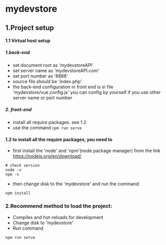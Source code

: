 # mydevstore

## 1.Project setup 
#### 1.1 Virtual host setup 
##### 1.back-end 
*   set document root  as 'mydevstoreAPI' 
*   set server name as 'mydevstoreAPI.com'
*   set port number as '8888'
*   source file should be 'index.php'
*   the back-end configuration in front end is in file 'mydevstore/vue.config.js' 
you can config by yourself if you use other server name or port number
##### 2. front-end 
*   install all require packages. see 1.2
*   use the command ``npm run serve`` 
#### 1.2 to install all the require packages, you need to 
*   first install the 'node' and 'npm'(node package manager) from the link https://nodejs.org/en/download/
````
# check version
node -v
npm -v
````
*   then change disk to the 'mydevstore' and run the command:
```
npm install
```

### 2.Recommend method to load the project:
* Compiles and hot-reloads for development
* Change disk to 'mydevstore'
* Run command
```
npm run serve
```
